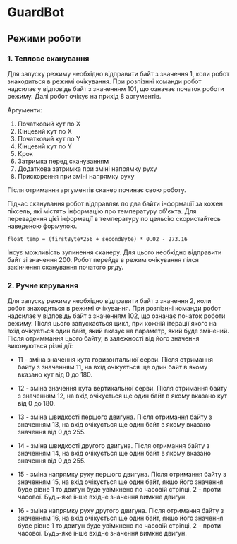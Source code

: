 # GuardBot

## Режими роботи

### 1. Теплове сканування
Для запуску режиму необхідно відправити байт з значення 1, коли робот знаходиться в режимі очікування. При розпізнні команди робот надсилає у відповідь байт з значенням 101, що означає початок роботи режиму. Далі робот очікує на прихід 8 аргументів.

Аргументи:
1. Початковий кут по Х
2. Кінцевий кут по Х
3. Початковий кут по Y
4. Кінцевий кут по Y
5. Крок
6. Затримка перед скануванням
7. Додаткова затримка при зміні напрямку руху
8. Прискорення при зміні напрямку руху

Після отримання аргументів сканер починає свою роботу.

Підчас сканування робот відправляє по два байти інформації за кожен піксель, які містять інформацію про температуру об'єкта. Для перевадення цієї інформації в температуру по цельсію скористайтесь наведеною формулою.

` float temp = (firstByte*256 + secondByte) * 0.02 - 273.16 `

Інсує можливість зупинення сканеру. Для цього необхідно відправити байт зі значення 200. Робот перейде в режим очікування пілся закінчення сканування початого ряду.

### 2. Ручне керування
Для запуску режиму необхідно відправити байт з значення 2, коли робот знаходиться в режимі очікування. При розпізнні команди робот надсилає у відповідь байт з значенням 102, що означає початок роботи режиму. Після цього запускається цикл, при кожній ітерації якого на вхід очікується один байт, який вказує на параметр, який буде змінений. Після отриммання цього байту, в залежності від його значення виконуються різні дії:

* 11 - зміна значення кута горизонтальної серви. Після отримання байту з значенням 11, на вхід очікується ще один байт в якому вказано кут від 0 до 180.

* 12 - зміна значення кута вертикальної серви. Після отримання байту з значенням 12, на вхід очікується ще один байт в якому вказано кут від 0 до 180.

* 13 - зміна швидкості першого двигуна. Після отримання байту з значенням 13, на вхід очікується ще один байт в якому вказано значення від 0 до 255.

* 14 - зміна швидкості другого двигуна. Після отримання байту з значенням 14, на вхід очікується ще один байт в якому вказано значення від 0 до 255.

* 15 - зміна напрямку руху першого двигуна. Після отримання байту з значенням 15, на вхід очікується ще один байт, якщо його значення буде рівне 1 то двигун буде увімкнено по часовій стрілці, 2 - проти часової. Будь-яке інше вхідне значення вимкне двигун. 

* 16 - зміна напрямку руху другого двигуна. Після отримання байту з значенням 16, на вхід очікується ще один байт, якщо його значення буде рівне 1 то двигун буде увімкнено по часовій стрілці, 2 - проти часової. Будь-яке інше вхідне значення вимкне двигун. 
